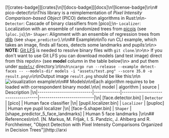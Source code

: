 [![crates-badge]][crates]\n[![docs-badge]][docs]\n![license-badge]\n\n# pico-detect\n\nThis library is a reimplementation of _Pixel Intensity Comparison-based Object_ (PICO) detection algorithms in Rust:\n\n- `Detector`: Cascade of binary classifiers from [pico];\n- `Localizer`: Localization with an ensemble of randomized trees from [picojs](https://github.com/nenadmarkus/picojs) (see `lploc.js`);\n- `Shaper`: Alignment with an ensemble of regression trees from [dlib](https://github.com/davisking/dlib) (see `shape_predictor`).\n\n## Example\n\nTo run CLI example, which takes an image, finds all faces, detects some landmarks and pupils:\n\n> **NOTE**: [Git LFS](https://git-lfs.github.com/) is needed to resolve binary files with `git clone`.\n>\n> If you don't want to use Git LFS you can download models (and test image) direct from this repo\n> (see **model** column in the table below)\n> and put them under [`models/`](./models) directory.\n\n```sh\ncargo run --release --example detect-faces -- --models-dir models -i "assets/test.png" --score 35.0 -o result.png\n```\n\nOutput image `result.png` should be like this:\n\n![visualization example](./assets/result.png)\n\n## Models\n\nEach algorithm requires to be loaded with correspondent binary model.\n\n| model                     | algorithm   | source                             | Description               |\n|---------------------------|-------------|------------------------------------|---------------------------|\n| [face.detector.bin]       | `Detector`  | [pico]                             | Human face classifier     |\n| [pupil.localizer.bin]     | `Localizer` | [puploc]                           | Human eye pupil localizer |\n| [face-5.shaper.bin]       | `Shaper`    | [shape_predictor_5_face_landmarks] | Human 5 face landmarks    |\n\n## References\n\n1. [N. Markus, M. Frljak, I. S. Pandzic, J. Ahlberg and R. Forchheimer, "Object Detection with Pixel Intensity Comparisons Organized in Decision Trees"](http://arxi